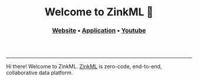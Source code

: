 <h1 align="center"> Welcome to ZinkML 👋</h1>

<h3 align="center">
	<a href="https://zinkml.com">Website</a>
	<span> &bull; </span>
	<a href="https://app.zinkml.com/signup">Application</a>
	<span> &bull; </span>
	<a href="https://www.youtube.com/@ZinkMLOfficial">Youtube</a>
</h3>
</br>
</br>

---

Hi there! Welcome to ZinkML. [ZinkML](https://zinkml.com) is zero-code, end-to-end, collaborative data platform.


